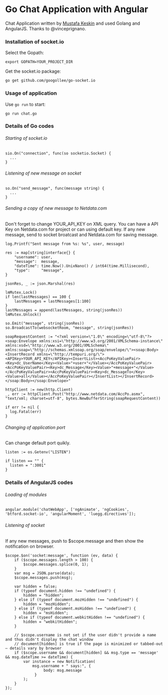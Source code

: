 # Go Chat Application with Angular
Chat Application written by [Mustafa Keskin](https://keskin.work) and used Golang and AngularJS. Thanks to @vinceprignano.

### Installation of socket.io
Select the Gopath:
```
export GOPATH=YOUR_PROJECT_DIR
```

Get the socket.io package:
```
go get github.com/googollee/go-socket.io
```

### Usage of application
Use `go run` to start:
```
go run chat.go
```

### Details of Go codes

###### Starting of socket.io
```
sio.On("connection", func(so socketio.Socket) {
  ...
}
```

###### Listening of new message on socket
```
so.On("send_message", func(message string) {
  ...
}
```

###### Sending a copy of new message to Netdata.com
Don't forget to change YOUR_API_KEY on XML query. You can have a API Key on Netdata.com for project or can using default key. If any new message, send to socket broatcast and Netdata.com for saving message.
```
log.Printf("Sent message from %s: %s", user, message)

res := map[string]interface{} {
	"username": user,
	"message":  message,
	"dateTime": time.Now().UnixNano() / int64(time.Millisecond),
	"type":     "message",
}

jsonRes, _ := json.Marshal(res)

lmMutex.Lock()
if len(lastMessages) == 100 {
	lastMessages = lastMessages[1:100]
}
lastMessages = append(lastMessages, string(jsonRes))
lmMutex.Unlock()

so.Emit("message", string(jsonRes))
so.BroadcastTo(websocketRoom, "message", string(jsonRes))

soapRequestContent := "<?xml version=\"1.0\" encoding=\"utf-8\"?><soap:Envelope xmlns:xsi=\"http://www.w3.org/2001/XMLSchema-instance\" xmlns:xsd=\"http://www.w3.org/2001/XMLSchema\" xmlns:soap=\"http://schemas.xmlsoap.org/soap/envelope/\"><soap:Body><InsertRecord xmlns=\"http://tempuri.org/\"><APIKey>YOUR_API_KEY</APIKey><InsertList><AccPoKeyValuePair><Key>dc_UserName</Key><Value>"+user+"</Value></AccPoKeyValuePair><AccPoKeyValuePair><Key>dc_Message</Key><Value>"+message+"</Value></AccPoKeyValuePair><AccPoKeyValuePair><Key>dc_MessageTo</Key><Value>all</Value></AccPoKeyValuePair></InsertList></InsertRecord></soap:Body></soap:Envelope>"

httpClient := new(http.Client)
_, err := httpClient.Post("http://www.netdata.com/AccPo.asmx", "text/xml; charset=utf-8", bytes.NewBufferString(soapRequestContent))

if err != nil {
  log.Fatal(err)
}
```

###### Changing of application port
Can change default port quikly.
```
listen := os.Getenv("LISTEN")

if listen == "" {
  listen = ":3001"
}
```


### Details of AngularJS codes

###### Loading of modules
```
angular.module('chatWebApp', ['ngAnimate', 'ngCookies', 'btford.socket-io', 'angularMoment', 'luegg.directives']);
```

###### Listening of socket
If any new messages, push to $scope.message and then show the notification on browser.
```
$scope.$on('socket:message', function (ev, data) {
    if ($scope.messages.length > 100) {
        $scope.messages.splice(0, 1);
    }
    var msg = JSON.parse(data);
    $scope.messages.push(msg);

    var hidden = false;
    if (typeof document.hidden !== "undefined") {
        hidden = "hidden";
    } else if (typeof document.mozHidden !== "undefined") {
        hidden = "mozHidden";
    } else if (typeof document.msHidden !== "undefined") {
        hidden = "msHidden";
    } else if (typeof document.webkitHidden !== "undefined") {
        hidden = "webkitHidden";
    }

    // $scope.username is not set if the user didn't provide a name and thus didn't display the chat window
    // document[hidden] is true if the page is minimized or tabbed-out — details vary by browser
    if ($scope.username && document[hidden] && msg.type == 'message' && msg.dateTime >= dateTime) {
        var instance = new Notification(
            msg.username + " says:", {
                 body: msg.message
             }
        );
    }
});
```

